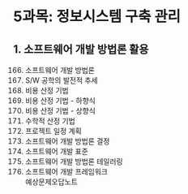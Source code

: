 # 5과목: 정보시스템 구축 관리

## 1. 소프트웨어 개발 방법론 활용

166. 소프트웨어 개발 방법론
167. S/W 공학의 발전적 추세
168. 비용 산정 기법
169. 비용 산정 기법 - 하향식
170. 비용 산정 기법 - 상향식
171. 수학적 산정 기법
172. 프로젝트 일정 계획
173. 소프트웨어 개발 방법론 결정
174. 소프트웨어 개발 표준
175. 소프트웨어 개발 방법론 테일러링
176. 소프트웨어 개발 프레임워크   
예상문제오답노트
